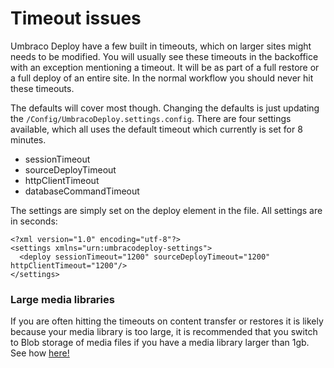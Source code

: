 # Timeout issues
Umbraco Deploy have a few built in timeouts, which on larger sites might needs to be modified. You will usually see these timeouts in the backoffice with an exception mentioning a timeout. It will be as part of a full restore or a full deploy of an entire site. In the normal workflow you should never hit these timeouts.

The defaults will cover most though. Changing the defaults is just updating the `/Config/UmbracoDeploy.settings.config`. There are four settings available, which all uses the default timeout which currently is set for 8 minutes.
- sessionTimeout
- sourceDeployTimeout
- httpClientTimeout
- databaseCommandTimeout

The settings are simply set on the deploy element in the file. All settings are in seconds:

    <?xml version="1.0" encoding="utf-8"?>
    <settings xmlns="urn:umbracodeploy-settings">
      <deploy sessionTimeout="1200" sourceDeployTimeout="1200" httpClientTimeout="1200"/>
    </settings>

### Large media libraries
If you are often hitting the timeouts on content transfer or restores it is likely because your media library is too large, it is recommended that you switch to Blob storage of media files if you have a media library larger than 1gb. See how [here!](../../../Set-Up/Media)
